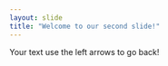 ```yaml
---
layout: slide
title: "Welcome to our second slide!"
---
```

Your text
use the left arrows to go back!
